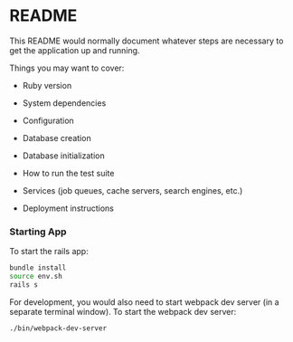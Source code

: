 # README

This README would normally document whatever steps are necessary to get the
application up and running.

Things you may want to cover:

* Ruby version

* System dependencies

* Configuration

* Database creation

* Database initialization

* How to run the test suite

* Services (job queues, cache servers, search engines, etc.)

* Deployment instructions

### Starting App

To start the rails app:
```bash
bundle install
source env.sh
rails s
```

For development, you would also need to start webpack dev server (in a separate terminal window). To start the webpack dev server:
```bash
./bin/webpack-dev-server
```
